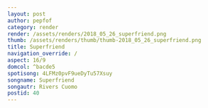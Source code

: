 ```yaml
---
layout: post
author: pepfof
category: render
render: /assets/renders/2018_05_26_superfriend.png
thumb: /assets/renders/thumb/thumb-2018_05_26_superfriend.png
title: Superfriend
navigation_override: /
aspect: 16/9
domcol: ^bacde5
spotisong: 4LFMz0pvF9ueDyTu57Xsuy
songname: Superfriend
songautr: Rivers Cuomo
postid: 40
---
```


<!--USER BEGIN 1-->

<!--USER END 1-->

<!--more-->
<!--USER BEGIN 2-->

<!--USER END 2-->

